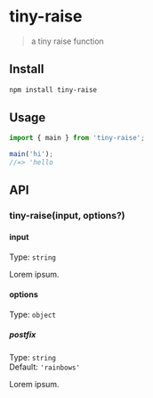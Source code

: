 # tiny-raise

> a tiny raise function

## Install

```sh
npm install tiny-raise
```

## Usage

```js
import { main } from 'tiny-raise';

main('hi');
//=> 'hello
```

## API

### tiny-raise(input, options?)

#### input

Type: `string`

Lorem ipsum.

#### options

Type: `object`

##### postfix

Type: `string`\
Default: `'rainbows'`

Lorem ipsum.
